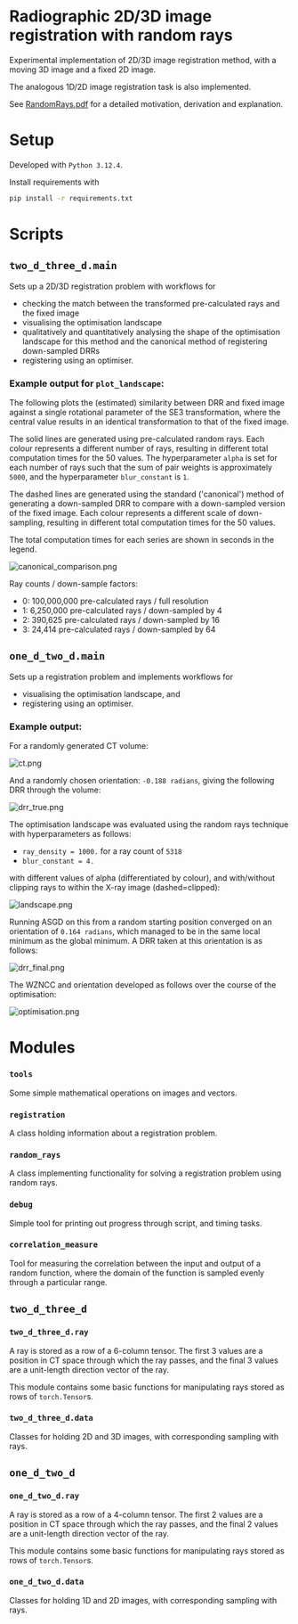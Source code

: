 # Radiographic 2D/3D image registration with random rays

Experimental implementation of 2D/3D image registration method, with a moving 3D image and a fixed 2D image.

The analogous 1D/2D image registration task is also implemented.

See [RandomRays.pdf](RandomRays.pdf) for a detailed motivation, derivation and explanation.


# Setup

Developed with `Python 3.12.4`.

Install requirements with
```bash
pip install -r requirements.txt
```

# Scripts

## `two_d_three_d.main`

Sets up a 2D/3D registration problem with workflows for
- checking the match between the transformed pre-calculated rays and the fixed image
- visualising the optimisation landscape
- qualitatively and quantitatively analysing the shape of the optimisation landscape for this method and the canonical
method of registering down-sampled DRRs
- registering using an optimiser.

### Example output for  `plot_landscape`:

The following plots the (estimated) similarity between DRR and fixed image against a single rotational parameter of the
SE3 transformation, where the central value results in an identical transformation to that of the fixed image.

The solid lines are generated using pre-calculated random rays. Each colour represents a different number of rays,
resulting in different total computation times for the 50 values. The hyperparameter `alpha` is set for each number
of rays such that the sum of pair weights is approximately `5000`, and the hyperparameter `blur_constant` is `1`.

The dashed lines are generated using the standard ('canonical') method of generating a down-sampled DRR to compare with
a down-sampled version of the fixed image. Each colour represents a different scale of down-sampling, resulting in
different total computation times for the 50 values.

The total computation times for each series are shown in seconds in the legend.

![canonical_comparison.png](two_d_three_d/plots/canonical_comparison.png)

Ray counts / down-sample factors:
- 0: 100,000,000 pre-calculated rays / full resolution
- 1: 6,250,000 pre-calculated rays / down-sampled by 4
- 2: 390,625 pre-calculated rays / down-sampled by 16
- 3: 24,414 pre-calculated rays / down-sampled by 64


## `one_d_two_d.main`

Sets up a registration problem and implements workflows for
- visualising the optimisation landscape, and
- registering using an optimiser.

### Example output:

For a randomly generated CT volume:

![ct.png](one_d_two_d/plots/ct.png)

And a randomly chosen orientation: `-0.188 radians`, giving the following DRR through the volume:

![drr_true.png](one_d_two_d/plots/drr_true.png)

The optimisation landscape was evaluated using the random rays technique with hyperparameters as follows:
- `ray_density = 1000.` for a ray count of `5318`
- `blur_constant = 4.`

with different values of alpha (differentiated by colour), and with/without clipping rays to within the X-ray image
(dashed=clipped):

![landscape.png](one_d_two_d/plots/landscape.png)

Running ASGD on this from a random starting position converged on an orientation of `0.164 radians`, which managed to be
in the same local minimum as the global minimum. A DRR taken at this orientation is as follows:

![drr_final.png](one_d_two_d/plots/drr_final.png)

The WZNCC and orientation developed as follows over the course of the optimisation:

![optimisation.png](one_d_two_d/plots/optimisation.png)


# Modules

### `tools`

Some simple mathematical operations on images and vectors.


### `registration`

A class holding information about a registration problem.


### `random_rays`

A class implementing functionality for solving a registration problem using random rays.


### `debug`

Simple tool for printing out progress through script, and timing tasks.


### `correlation_measure`

Tool for measuring the correlation between the input and output of a random function, where the domain of the function
is sampled evenly through a particular range.


## `two_d_three_d`

### `two_d_three_d.ray`

A ray is stored as a row of a 6-column tensor. The first 3 values are a position in CT space through which the ray
passes, and the final 3 values are a unit-length direction vector of the ray.

This module contains some basic functions for manipulating rays stored as rows of `torch.Tensor`s.


### `two_d_three_d.data`

Classes for holding 2D and 3D images, with corresponding sampling with rays.


## `one_d_two_d`

### `one_d_two_d.ray`

A ray is stored as a row of a 4-column tensor. The first 2 values are a position in CT space through which the ray
passes, and the final 2 values are a unit-length direction vector of the ray.

This module contains some basic functions for manipulating rays stored as rows of `torch.Tensor`s.


### `one_d_two_d.data`

Classes for holding 1D and 2D images, with corresponding sampling with rays.




